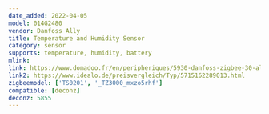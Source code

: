 ```yaml
---
date_added: 2022-04-05
model: 014G2480
vendor: Danfoss Ally
title: Temperature and Humidity Sensor
category: sensor
supports: temperature, humidity, battery
mlink: 
link: https://www.domadoo.fr/en/peripheriques/5930-danfoss-zigbee-30-ally-room-sensor-5715162289013.html
link2: https://www.idealo.de/preisvergleich/Typ/5715162289013.html
zigbeemodel: ['TS0201', '_TZ3000_mxzo5rhf']
compatible: [deconz]
deconz: 5855
---
```

